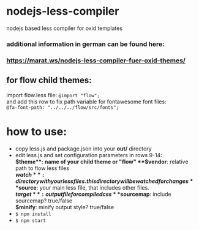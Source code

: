 # nodejs-less-compiler
nodejs based less compiler for oxid templates

### additional information in german can be found here:  
### https://marat.ws/nodejs-less-compiler-fuer-oxid-themes/

## for flow child themes:
import flow.less file:
````@import "flow";````  
and add this row to fix path variable for fontawesome font files:  
````@fa-font-path: "../../../flow/src/fonts";````

# how to use:
* copy less.js and package.json into your **out/** directory
* edit less.js and set configuration parameters in rows 9-14:  
  **$theme**: name of your child theme or "flow"  
  **$vendor**: relative path to flow less files  
  **$watch**: directory with your less files. this directory will be watched for changes  
  **$source**: your main less file, that includes other files.  
  **$target**: output file for compiled css  
  **$sourcemap**: include sourcemap? true/false  
  **$minify**: minify output style? true/false  
* `$ npm install`
* `$ npm start`

